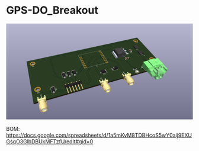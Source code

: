 # GPS-DO_Breakout

![3D Render](https://github.com/AERPAW/GPS-DO_Breakout/blob/main/3D%20View.png)



BOM:
https://docs.google.com/spreadsheets/d/1a5mKvM8TDBHcoS5wY0aij9EXUGsqO3GlbDBUkMFTzfU/edit#gid=0
